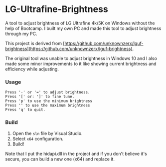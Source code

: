 # LG-Ultrafine-Brightness

A tool to adjust brightness of LG Ultrafine 4k/5K on Windows without the help of Bootcamp. I built my own PC and made this tool to adjust brightness through my PC.

This project is derived from [https://github.com/unknownzerx/lguf-brightness](https://github.com/unknownzerx/lguf-brightness).

The original tool was unable to adjust brightness in Windows 10 and I also made some minor improvements to it like showing current brightness and efficiency while adjusting.


### Usage

```
Press '-' or '=' to adjust brightness.
Press '[' or: ']' to fine tune.
Press 'p' to use the minimum brightness
Press '' to use the maximum brightness
Press 'q' to quit.
```

### Build

1. Open the `sln` file by Visual Studio.
2. Select `x64` configuration.
3. Build!

Note that I put the hidapi.dll in the project and if you don't believe it's secure, you can build a new one (x64) and replace it.